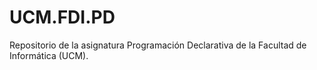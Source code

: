 # UCM.FDI.PD
Repositorio de la asignatura Programación Declarativa de la Facultad de Informática (UCM).
